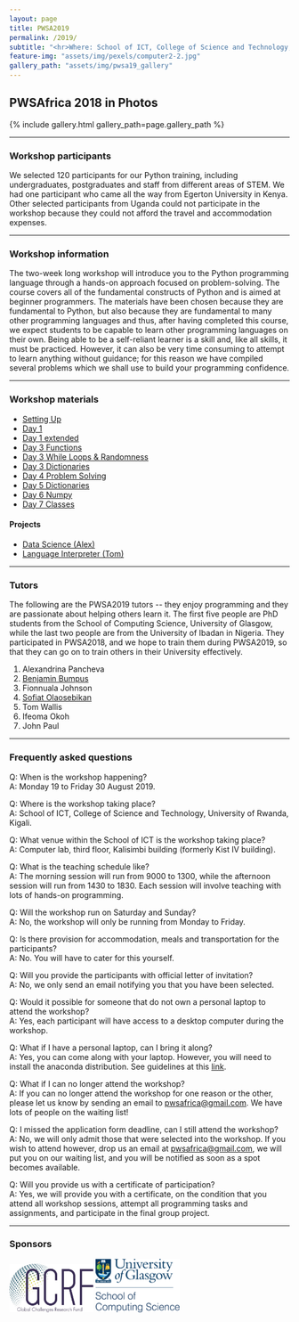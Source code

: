 ```yaml
---
layout: page
title: PWSA2019
permalink: /2019/
subtitle: "<hr>Where: School of ICT, College of Science and Technology, University of Rwanda.<br> <br> When: 19 - 30 August 2019."
feature-img: "assets/img/pexels/computer2-2.jpg"
gallery_path: "assets/img/pwsa19_gallery"
---
```


<link rel="stylesheet" href="/assets/css/style.css">

## PWSAfrica 2018 in Photos

{% include gallery.html gallery_path=page.gallery_path %}

<hr>

### Workshop participants
We selected 120 participants for our Python training, including undergraduates, postgraduates and staff from different areas of STEM. We had one participant who came all the way from Egerton University in Kenya. Other selected participants from Uganda could not participate in the workshop because they could not afford the travel and accommodation expenses.

<hr>

### Workshop information
The two-week long workshop will introduce you to the Python programming language through a hands-on approach focused on problem-solving. The course covers all of the fundamental constructs of Python and is aimed at beginner programmers. The materials have been chosen because they are fundamental to Python, but also because they are fundamental to many other programming languages and thus, after having completed this course, we expect students to be capable to learn other programming languages on their own. Being able to be a self-reliant learner is a skill and, like all skills, it must be practiced. However, it can also be very time consuming to attempt to learn anything without guidance; for this reason we have compiled several problems which we shall use to build your programming confidence.

<hr>

### Workshop materials

* [Setting Up](https://github.com/pwsafrica/pwsafrica.github.io/raw/master/assets/2019mat/day1.pdf)
* [Day 1](https://github.com/pwsafrica/pwsafrica.github.io/raw/master/assets/2019mat/setup.pdf)
* [Day 1 extended](https://github.com/pwsafrica/pwsafrica.github.io/raw/master/assets/2019mat/day1_extended.pdf)
* [Day 3 Functions](https://github.com/pwsafrica/pwsafrica.github.io/raw/master/assets/2019mat/day_3_functions.pdf)
* [Day 3 While Loops & Randomness](https://github.com/pwsafrica/pwsafrica.github.io/raw/master/assets/2019mat/day_3_random_while.pdf)
* [Day 3 Dictionaries](https://github.com/pwsafrica/pwsafrica.github.io/raw/master/assets/2019mat/day_3dictionaries.pdf)
* [Day 4 Problem Solving](https://github.com/pwsafrica/pwsafrica.github.io/raw/master/assets/2019mat/probleme_solving.pdf)
* [Day 5 Dictionaries](https://github.com/pwsafrica/pwsafrica.github.io/raw/master/assets/2019mat/dictionaries_day_5.pdf)
* [Day 6 Numpy](https://github.com/pwsafrica/pwsafrica.github.io/raw/master/assets/2019mat/day_6_numpy.zip)
* [Day 7 Classes](https://bit.ly/328LLNE)

#### Projects

* [Data Science (Alex)](https://github.com/pwsafrica/pwsafrica.github.io/raw/master/assets/2019mat/DataScienceProject.zip)
* [Language Interpreter (Tom)](https://github.com/pwsafrica/pwsafrica.github.io/raw/master/assets/2019mat/interpreter.pdf)
<hr>

### Tutors
The following are the PWSA2019 tutors -- they enjoy programming and they are passionate about helping others learn it. The first five people are PhD students from the School of Computing Science, University of Glasgow, while the last two people are from the University of Ibadan in Nigeria. They participated in PWSA2018, and we hope to train them during PWSA2019, so that they can go on to train others in their University effectively.

1. Alexandrina Pancheva <br>
2. [Benjamin Bumpus](https://benjaminmerlinbumpus.github.io/) <br>
3. Fionnuala Johnson <br>
4. [Sofiat Olaosebikan](http://www.dcs.gla.ac.uk/~sofiat/) <br>
5. Tom Wallis  <br>
6. Ifeoma Okoh <br>
7. John Paul


<hr>

### Frequently asked questions
Q: When is the workshop happening? <br>
A: Monday 19 to Friday 30 August 2019.

Q: Where is the workshop taking place? <br>
A: School of ICT, College of Science and Technology, University of Rwanda, Kigali.

Q: What venue within the School of ICT is the workshop taking place? <br>
A: Computer lab, third floor, Kalisimbi building (formerly Kist IV building).

Q: What is the teaching schedule like? <br>
A: The morning session will run from 9000 to 1300, while the afternoon session will run from 1430 to 1830. Each session will involve teaching with lots of hands-on programming.

Q: Will the workshop run on Saturday and Sunday? <br>
A: No, the workshop will only be running from Monday to Friday.

Q: Is there provision for accommodation, meals and transportation for the participants? <br>
A: No. You will have to cater for this yourself.

Q: Will you provide the participants with official letter of invitation? <br>
A: No, we only send an email notifying you that you have been selected.

Q: Would it possible for someone that do not own a personal laptop to attend the workshop? <br>
A: Yes, each participant will have access to a desktop computer during the workshop.

Q: What if I have a personal laptop, can I bring it along? <br>
A: Yes, you can come along with your laptop. However, you will need to install the anaconda distribution. See guidelines at this [link](https://pwsafrica.org/setup/).

Q: What if I can no longer attend the workshop? <br>
A: If you can no longer attend the workshop for one reason or the other, please let us know by sending an email to pwsafrica@gmail.com. We have lots of people on the waiting list!

Q: I missed the application form deadline, can I still attend the workshop? <br>
A: No, we will only admit those that were selected into the workshop. If you wish to attend however, drop us an email at pwsafrica@gmail.com, we will put you on our waiting list, and you will be notified as soon as a spot becomes available.

Q: Will you provide us with a certificate of participation? <br>
A: Yes, we will provide you with a certificate, on the condition that you attend all workshop sessions, attempt all programming tasks and assignments, and participate in the final group project. 


<hr>

### Sponsors
<p float="left">
  <img src="/assets/img/gcrf.jpg" alt="SoCS"  width="30%" height="30%" alt="GCRF" class="collaborators"/> 

<img src="/assets/img/SoCS.png" alt="SoCS"  width="30%" height="30%" alt="SoCS" class="collaborators"/> 
</p>

